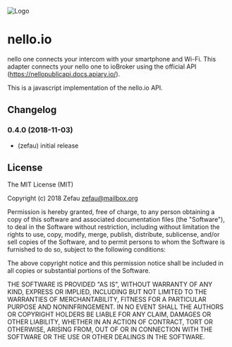 ![Logo](admin/nello.png)
# nello.io
nello one connects your intercom with your smartphone and Wi-Fi. This adapter connects your nello one to ioBroker using the official API (https://nellopublicapi.docs.apiary.io/).

This is a javascript implementation of the nello.io API.


## Changelog

### 0.4.0 (2018-11-03)
- (zefau) initial release


## License
The MIT License (MIT)

Copyright (c) 2018 Zefau <zefau@mailbox.org>

Permission is hereby granted, free of charge, to any person obtaining a copy
of this software and associated documentation files (the "Software"), to deal
in the Software without restriction, including without limitation the rights
to use, copy, modify, merge, publish, distribute, sublicense, and/or sell
copies of the Software, and to permit persons to whom the Software is
furnished to do so, subject to the following conditions:

The above copyright notice and this permission notice shall be included in
all copies or substantial portions of the Software.

THE SOFTWARE IS PROVIDED "AS IS", WITHOUT WARRANTY OF ANY KIND, EXPRESS OR
IMPLIED, INCLUDING BUT NOT LIMITED TO THE WARRANTIES OF MERCHANTABILITY,
FITNESS FOR A PARTICULAR PURPOSE AND NONINFRINGEMENT. IN NO EVENT SHALL THE
AUTHORS OR COPYRIGHT HOLDERS BE LIABLE FOR ANY CLAIM, DAMAGES OR OTHER
LIABILITY, WHETHER IN AN ACTION OF CONTRACT, TORT OR OTHERWISE, ARISING FROM,
OUT OF OR IN CONNECTION WITH THE SOFTWARE OR THE USE OR OTHER DEALINGS IN
THE SOFTWARE.
